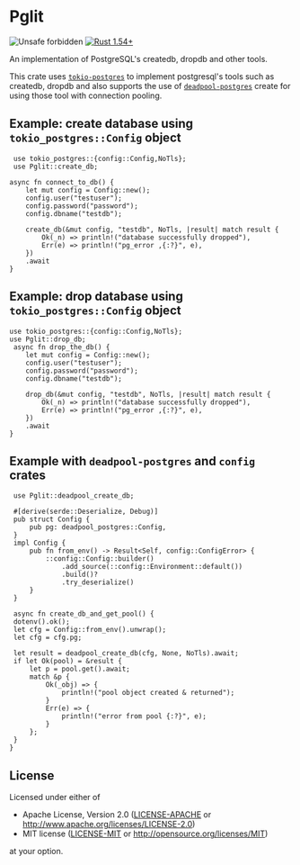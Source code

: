 # Pglit

![Unsafe forbidden](https://img.shields.io/badge/unsafe-forbidden-success.svg "Unsafe forbidden") [![Rust 1.54+](https://img.shields.io/badge/rustc-1.54+-lightgray.svg "Rust 1.54+")](https://blog.rust-lang.org/2021/07/29/Rust-1.54.0.html)

An implementation of PostgreSQL's createdb, dropdb and other tools.

This crate uses [`tokio-postgres`](https://crates.io/crates/tokio-postgres) to implement postgresql's tools such as createdb, dropdb and also supports the use of [`deadpool-postgres`](https://crates.io/crates/deadpool-postgres) create for using those tool with connection pooling.

## Example: create database using `tokio_postgres::Config` object

```rust,no_run
 use tokio_postgres::{config::Config,NoTls};
 use Pglit::create_db;

async fn connect_to_db() {
    let mut config = Config::new();
    config.user("testuser");
    config.password("password");
    config.dbname("testdb");

    create_db(&mut config, "testdb", NoTls, |result| match result {
        Ok(_n) => println!("database successfully dropped"),
        Err(e) => println!("pg_error ,{:?}", e),
    })
    .await
}
```

## Example: drop database using `tokio_postgres::Config` object

```rust,no_run
use tokio_postgres::{config::Config,NoTls};
use Pglit::drop_db;
 async fn drop_the_db() {
    let mut config = Config::new();
    config.user("testuser");
    config.password("password");
    config.dbname("testdb");

    drop_db(&mut config, "testdb", NoTls, |result| match result {
        Ok(_n) => println!("database successfully dropped"),
        Err(e) => println!("pg_error ,{:?}", e),
    })
    .await
}
```

## Example with `deadpool-postgres` and `config` crates

```rust,no_run
 use Pglit::deadpool_create_db;

 #[derive(serde::Deserialize, Debug)]
 pub struct Config {
     pub pg: deadpool_postgres::Config,
 }
 impl Config {
     pub fn from_env() -> Result<Self, config::ConfigError> {
         ::config::Config::builder()
             .add_source(::config::Environment::default())
             .build()?
             .try_deserialize()
     }
 }

 async fn create_db_and_get_pool() {
 dotenv().ok();
 let cfg = Config::from_env().unwrap();
 let cfg = cfg.pg;

 let result = deadpool_create_db(cfg, None, NoTls).await;
 if let Ok(pool) = &result {
     let p = pool.get().await;
     match &p {
         Ok(_obj) => {
             println!("pool object created & returned");
         }
         Err(e) => {
             println!("error from pool {:?}", e);
         }
     };
 }
}

```

## License

Licensed under either of

- Apache License, Version 2.0 ([LICENSE-APACHE](LICENSE-APACHE) or <http://www.apache.org/licenses/LICENSE-2.0>)
- MIT license ([LICENSE-MIT](LICENSE-MIT) or <http://opensource.org/licenses/MIT>)

at your option.
